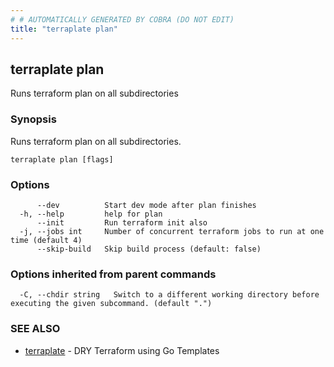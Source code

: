 ```yaml
---
# # AUTOMATICALLY GENERATED BY COBRA (DO NOT EDIT)
title: "terraplate plan"
---
```

## terraplate plan

Runs terraform plan on all subdirectories

### Synopsis

Runs terraform plan on all subdirectories.

```
terraplate plan [flags]
```

### Options

```
      --dev          Start dev mode after plan finishes
  -h, --help         help for plan
      --init         Run terraform init also
  -j, --jobs int     Number of concurrent terraform jobs to run at one time (default 4)
      --skip-build   Skip build process (default: false)
```

### Options inherited from parent commands

```
  -C, --chdir string   Switch to a different working directory before executing the given subcommand. (default ".")
```

### SEE ALSO

* [terraplate](terraplate.md)	 - DRY Terraform using Go Templates

